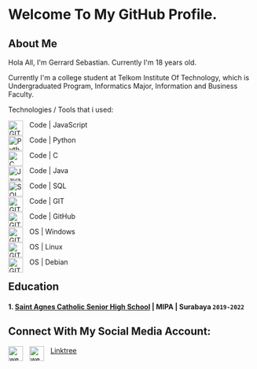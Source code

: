 # Welcome To My GitHub Profile.

## About Me
Hola All, I'm Gerrard Sebastian. Currently I'm 18 years old.

Currently I'm a college student at Telkom Institute Of Technology, which is Undergraduated Program, Informatics Major, Information and Business Faculty.

Technologies / Tools that i used:

<img align="left" alt="GIT" width="30px" src="https://upload.wikimedia.org/wikipedia/commons/thumb/9/99/Unofficial_JavaScript_logo_2.svg/1200px-Unofficial_JavaScript_logo_2.svg.png" style="padding-right:10px;" />Code | JavaScript

<img align="left" alt="Python" width="30px" src="https://upload.wikimedia.org/wikipedia/commons/thumb/c/c3/Python-logo-notext.svg/110px-Python-logo-notext.svg.png?20100317150552" style="padding-right:10px;" />Code | Python

<img align="left" alt="C" width="30px" src="https://upload.wikimedia.org/wikipedia/commons/thumb/1/18/C_Programming_Language.svg/1853px-C_Programming_Language.svg.png?20100317150552" style="padding-right:10px;" />Code | C

<img align="left" alt="Java" width="30px" src="https://static.wikia.nocookie.net/java/images/e/e3/Java-logo-thumb.png/revision/latest/zoom-crop/width/500/height/500?cb=20070104155523?20100317150552" style="padding-right:10px;" />Code | Java

<img align="left" alt="SQL" width="30px" src="https://upload.wikimedia.org/wikipedia/commons/4/44/SQL_%D0%BB%D0%BE%D0%B3%D0%BE%D1%82%D0%B8%D0%BF.png" style="padding-right:10px;" />Code | SQL

<img align="left" alt="GIT" width="30px" src="https://upload.wikimedia.org/wikipedia/commons/thumb/3/3f/Git_icon.svg/1200px-Git_icon.svg.png" style="padding-right:10px;" />Code | GIT

<img align="left" alt="GIT" width="30px" src="https://upload.wikimedia.org/wikipedia/commons/thumb/9/91/Octicons-mark-github.svg/640px-Octicons-mark-github.svg.png" style="padding-right:10px;" />Code | GitHub

<img align="left" alt="GIT" width="30px" src="https://upload.wikimedia.org/wikipedia/commons/c/c2/Windows_11.png" style="padding-right:10px;" />OS | Windows

<img align="left" alt="GIT" width="30px" src="https://upload.wikimedia.org/wikipedia/commons/thumb/3/35/Tux.svg/506px-Tux.svg.png" style="padding-right:10px;" />OS | Linux

<img align="left" alt="GIT" width="30px" src="https://upload.wikimedia.org/wikipedia/commons/0/04/Debian_logo.png" style="padding-right:10px;" />OS | Debian

## Education
#### 1. [Saint Agnes Catholic Senior High School](http://www.smak-stagnes-sby.sch.id/) | MIPA | Surabaya `2019-2022`


## Connect With My Social Media Account:

<a href="https://linktr.ee/gerrardgs#gh-light-mode-only"><img src="https://static.wikia.nocookie.net/logopedia/images/1/14/Linktree_Icon.svg/revision/latest?cb=20220411121739" width="30px" img align="left" alt="website" style="padding-right:10px;" ></a>
<a href="https://linktr.ee/gerrardgs#gh-dark-mode-only"><img src="https://static.wikia.nocookie.net/logopedia/images/1/14/Linktree_Icon.svg/revision/latest?cb=20220411121739" width="30px" img align="left" alt="website" style="padding-right:10px;" ></a> [Linktree](https://linktr.ee/gerrardgs)



<!--
**gerrardgs/gerrardgs** is a ✨ _special_ ✨ repository because its `README.md` (this file) appears on your GitHub profile.

Here are some ideas to get you started:

- 🔭 I’m currently working on ...
- 🌱 I’m currently learning ...
- 👯 I’m looking to collaborate on ...
- 🤔 I’m looking for help with ...
- 💬 Ask me about ...
- 📫 How to reach me: ...
- 😄 Pronouns: ...
- ⚡ Fun fact: ...
-->
